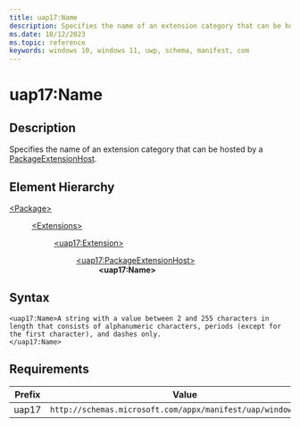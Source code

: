 ```yaml
---
title: uap17:Name
description: Specifies the name of an extension category that can be hosted by a PackageExtensionHost. 
ms.date: 10/12/2023
ms.topic: reference
keywords: windows 10, windows 11, uwp, schema, manifest, com
---
```


# uap17:Name



## Description

Specifies the name of an extension category that can be hosted by a [PackageExtensionHost](element-uap17-packageextensionhost.md). 



## Element Hierarchy
<dl><dt><a href = "element-package.md">&lt;Package&gt;</a></dt>
<dd>
<dl><dt><a href = "element-extensions.md">&lt;Extensions&gt;</a></dt>
<dd>
<dl><dt><a href = "element-uap17-extension.md">&lt;uap17:Extension&gt;</a></dt>
<dd>
<dl><dt><a href = "element-uap17-packageextensionhost.md">&lt;uap17:PackageExtensionHost&gt;</a></dt>
<dd>
<b>&lt;uap17:Name&gt;</b>
</dd>
</dl>
</dd>
</dl>
</dd>
</dl>
</dd>
</dl>

## Syntax

```syntax
<uap17:Name>A string with a value between 2 and 255 characters in length that consists of alphanumeric characters, periods (except for the first character), and dashes only.
</uap17:Name>
```





## Requirements

| Prefix | Value |
| ---------------| -------------------------------------------------------------|
| uap17 | `http://schemas.microsoft.com/appx/manifest/uap/windows10/17` |
